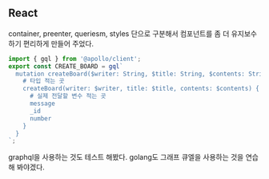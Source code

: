 ## React
container, preenter, queriesm, styles 단으로 구분해서 컴포넌트를 좀 더 유지보수하기 편리하게 만들어 주었다.

```js
import { gql } from '@apollo/client';
export const CREATE_BOARD = gql`
  mutation createBoard($writer: String, $title: String, $contents: String) {
    # 타입 적는 곳
    createBoard(writer: $writer, title: $title, contents: $contents) {
      # 실제 전달할 변수 적는 곳
      message
      _id
      number
    }
  }
`;

```
graphql을 사용하는 것도 테스트 해봤다. golang도 그래프 큐엘을 사용하는 것을 연습해 봐야겠다.